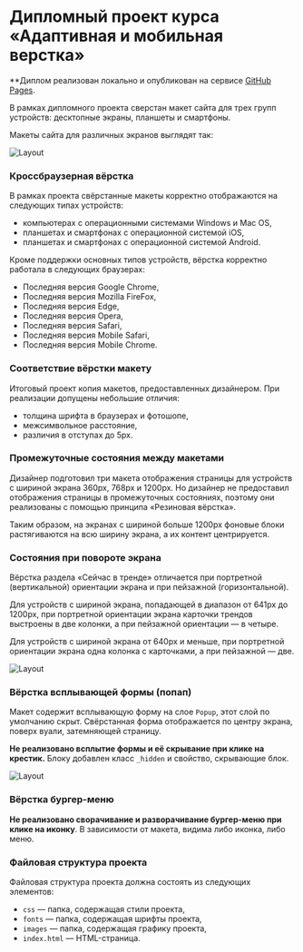 # Дипломный проект курса «Адаптивная и мобильная верстка»

**Диплом реализован локально и опубликован на сервисе [GitHub Pages](https://oxanagal.github.io/mq-diploma/). 
 
В рамках дипломного проекта сверстан макет сайта для трех групп устройств: десктопные экраны, планшеты и смартфоны.

Макеты сайта для различных экранов выглядят так:

![Layout](img/layouts.jpg)


### Кроссбраузерная вёрстка
В рамках проекта свёрстанные макеты корректно отображаются на следующих типах устройств:
- компьютерах с операционными системами Windows и Mac OS,
- планшетах и смартфонах с операционной системой iOS,
- планшетах и смартфонах с операционной системой Android.

Кроме поддержки основных типов устройств, вёрстка корректно работала в следующих браузерах:
- Последняя версия Google Chrome,
- Последняя версия Mozilla FireFox,
- Последняя версия Edge,
- Последняя версия Opera,
- Последняя версия Safari,
- Последняя версия Mobile Safari,
- Последняя версия Mobile Chrome.

### Соответствие вёрстки макету
Итоговый проект копия макетов, предоставленных дизайнером. При реализации допущены небольшие отличия:
- толщина шрифта в браузерах и фотошопе,
- межсимвольное расстояние,
- различия в отступах до 5px.

### Промежуточные состояния между макетами
Дизайнер подготовил три макета отображения страницы для устройств с шириной экрана 360px, 768px и 1200px. Но дизайнер не предоставил отображения страницы в промежуточных состояниях, поэтому они реализованы с помощью принципа «Резиновая вёрстка».

Таким образом, на экранах с шириной больше 1200px фоновые блоки растягиваются на всю ширину экрана, а их контент центрируется.

### Состояния при повороте экрана
Вёрстка раздела «Сейчас в тренде» отличается при портретной (вертикальной) ориентации экрана и при пейзажной (горизонтальной).

Для устройств с шириной экрана, попадающей в диапазон от 641px до 1200px, при портретной ориентации экрана карточки трендов выстроены в две колонки, а при пейзажной ориентации — в четыре.

Для устройств с шириной экрана от 640px и меньше, при портретной ориентации экрана одна колонка с карточками, а при пейзажной — две.

![Layout](img/rotation.jpg)

### Вёрстка всплывающей формы (попап)
Макет содержит всплывающую форму на слое `Popup`, этот слой по умолчанию скрыт. Свёрстанная форма отображается по центру экрана, поверх вуали, затемняющей страницу. 

**Не реализовано всплытие формы и её скрывание при клике на крестик.** 
Блоку добавлен класс `_hidden` и свойство, скрывающие блок.

![Layout](sources/NOEMI_mq_desktop_popup.jpg)

### Вёрстка бургер-меню
**Не реализовано сворачивание и разворачивание бургер-меню при клике на иконку**. В зависимости от макета, видима либо иконка, либо меню.

### Файловая структура проекта
Файловая структура проекта должна состоять из следующих элементов:
- `css` — папка, содержащая стили проекта,
- `fonts` — папка, содержащая шрифты проекта,
- `images` — папка, содержащая графику проекта,
- `index.html` — HTML-страница.

